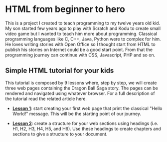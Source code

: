 # HTML from beginner to hero

This is a project I created to teach programming to my twelve years old kid. My son started few years ago to play with Scratch and Kodu to create small video game but I wanted to teach him more about programming. Classical programming languages like C, C++, Java, Python were to complex for him. He loves writing stories with Open Office so I thought start from HTML to publish his stories on Internet could be a good start point. From that the programming journey can continue with CSS, Javascript, PHP and so on.

## Simple HTML tutorial for your kids

This tutorial is composed by 9 lessons where, step by step, we will create three web pages containing the Dragon Ball Saga story. The pages can be rendered and navigated using whatever browser. For a full description of the tutorial read the related article here.

* **[Lesson 1](https://github.com/sasadangelo/html-hero/tree/master/lesson-1/index.html)**: start creating your first web page that print the classical "Hello World!" message. This will be the starting point of our journey.

* **[Lesson 2](https://github.com/sasadangelo/html-hero/tree/master/lesson-2/index.html)**: create a structure for your web sections using headings (i.e. H1, H2, H3, H4, H5, and H6). Use these headings to create chapters and sections to give a structure to your document.

